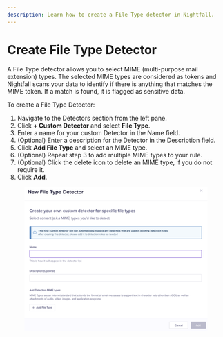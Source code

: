 ```yaml
---
description: Learn how to create a File Type detector in Nightfall.
---
```


# Create File Type Detector

A File Type detector allows you to select MIME (multi-purpose mail extension) types. The selected MIME types are considered as tokens and Nightfall scans your data to identify if there is anything that matches the MIME token. If a match is found, it is flagged as sensitive data.&#x20;

To create a File Type Detector:

1. Navigate to the Detectors section from the left pane.
2. Click **+ Custom Detector** and select **File Type**.&#x20;
3. Enter a name for your custom Detector in the Name field.&#x20;
4. (Optional) Enter a description for the Detector in the Description field.
5. Click **Add File Type** and select an MIME type.&#x20;
6. (Optional) Repeat step 3 to add multiple MIME types to your rule.&#x20;
7. (Optional) Click the delete icon to delete an MIME type, if you do not require it.&#x20;
8. Click **Add**.

<figure><img src="../../.gitbook/assets/image (66).png" alt=""><figcaption></figcaption></figure>
